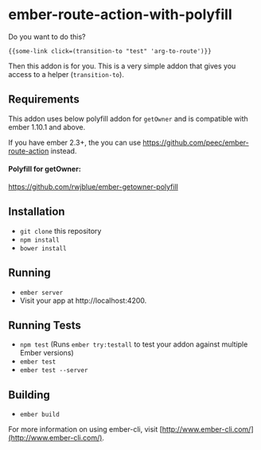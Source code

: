 # ember-route-action-with-polyfill
Do you want to do this?

`{{some-link click=(transition-to "test" 'arg-to-route')}}`

Then this addon is for you. This is a very simple addon that gives you access to a helper (`transition-to`).

## Requirements

This addon uses below polyfill addon for `getOwner` and is compatible with ember 1.10.1 and above.

If you have ember 2.3+, the you can use https://github.com/peec/ember-route-action instead.

#### Polyfill for getOwner:
https://github.com/rwjblue/ember-getowner-polyfill

## Installation

* `git clone` this repository
* `npm install`
* `bower install`

## Running

* `ember server`
* Visit your app at http://localhost:4200.

## Running Tests

* `npm test` (Runs `ember try:testall` to test your addon against multiple Ember versions)
* `ember test`
* `ember test --server`

## Building

* `ember build`

For more information on using ember-cli, visit [http://www.ember-cli.com/](http://www.ember-cli.com/).
